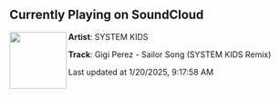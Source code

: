 ## Currently Playing on SoundCloud

[<img align="left" width="100" src="https://i1.sndcdn.com/artworks-iTTTNOkJaWmjxvbR-dWr9zg-t500x500.jpg">](https://soundcloud.com/systemkids/sailor-song-remix)

**Artist**: SYSTEM KIDS 

**Track**: Gigi Perez - Sailor Song (SYSTEM KIDS Remix)

Last updated at 1/20/2025, 9:17:58 AM
